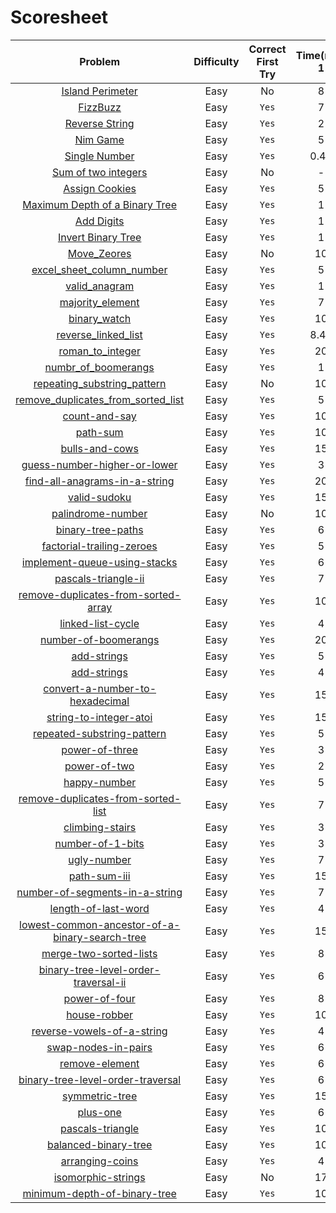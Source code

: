 # Scoresheet

Problem     | Difficulty | Correct First Try | Time(min) 1  | Time(min) 2 | Time(min) 3
:----------:|:----------:|:-----------------:|:------------:|:-----------:|:-----------
[Island Perimeter](https://leetcode.com/problems/island-perimeter/) | Easy | No | 8 | |
[FizzBuzz](https://leetcode.com/problems/fizz-buzz/) | Easy | `Yes` | 7 | |
[Reverse String](https://leetcode.com/problems/reverse-string/) | Easy | `Yes` | 2 | |
[Nim Game](https://leetcode.com/problems/nim-game/) | Easy | `Yes` | 5 | |
[Single Number](https://leetcode.com/problems/single-number/) | Easy | `Yes` | 0.43 | |
[Sum of two integers](https://leetcode.com/problems/sum-of-two-integers/) | Easy | No | - | 15 |
[Assign Cookies](https://leetcode.com/problems/assign-cookies/) | Easy | `Yes` | 5 |  |
[Maximum Depth of a Binary Tree](https://leetcode.com/problems/maximum-depth-of-binary-tree/) | Easy | `Yes` | 1 | |
[Add Digits](https://leetcode.com/problems/add-digits/Easy) | Easy | `Yes` | 1 | |
[Invert Binary Tree](https://leetcode.com/problems/invert-binary-tree/) | Easy | `Yes` | 1 | |
[Move_Zeores](https://leetcode.com/problems/move-zeroes/) | Easy | No | 10 | |
[excel_sheet_column_number](https://leetcode.com/problems/excel-sheet-column-number/) | Easy | `Yes` | 5 | |
[valid_anagram](https://leetcode.com/problems/valid-anagram/) | Easy | `Yes` | 1 | |
[majority_element](https://leetcode.com/problems/majority-element/) | Easy | `Yes` | 7 | |
[binary_watch](https://leetcode.com/problems/binary-watch/) | Easy | `Yes` | 10 | |
[reverse_linked_list](https://leetcode.com/problems/reverse-linked-list/) | Easy | `Yes` | 8.42 | |
[roman_to_integer](https://leetcode.com/problems/roman-to-integer/) | Easy | `Yes` | 20 | |
[numbr_of_boomerangs]() | Easy | `Yes` | 1 | |
[repeating_substring_pattern](https://leetcode.com/problems/repeated-substring-pattern/) | Easy | No | 10 | |
[remove_duplicates_from_sorted_list](https://leetcode.com/problems/remove-duplicates-from-sorted-list/) | Easy | `Yes` | 5 | |
[count-and-say](https://leetcode.com/problems/count-and-say/) | Easy | `Yes` | 10 |
[path-sum](https://leetcode.com/problems/path-sum/) | Easy | `Yes` | 10 |
[bulls-and-cows](https://leetcode.com/problems/bulls-and-cows/) | Easy | `Yes` | 15 |
[guess-number-higher-or-lower](https://leetcode.com/problems/guess-number-higher-or-lower/) | Easy | `Yes` | 3 |
[find-all-anagrams-in-a-string](https://leetcode.com/problems/find-all-anagrams-in-a-string/) | Easy | `Yes` | 20 |
[valid-sudoku](https://leetcode.com/problems/valid-sudoku/) | Easy | `Yes` | 15 |
[palindrome-number](https://leetcode.com/problems/palindrome-number/) | Easy | No | 10 |
[binary-tree-paths](https://leetcode.com/problems/binary-tree-paths/) | Easy | `Yes` | 6 |
[factorial-trailing-zeroes](https://leetcode.com/problems/factorial-trailing-zeroes/) | Easy | `Yes` | 5 |
[implement-queue-using-stacks](https://leetcode.com/problems/implement-queue-using-stacks/) | Easy | `Yes` | 6 |
[pascals-triangle-ii](https://leetcode.com/problems/pascals-triangle-ii/) | Easy | `Yes` | 7|
[remove-duplicates-from-sorted-array](https://leetcode.com/problems/remove-duplicates-from-sorted-array/) | Easy | `Yes` | 10 |
[linked-list-cycle](https://leetcode.com/problems/linked-list-cycle/) | Easy | `Yes` | 4 |
[number-of-boomerangs](https://leetcode.com/problems/number-of-boomerangs/) | Easy | `Yes` | 20 | |
[add-strings](https://leetcode.com/problems/add-strings/) | Easy | `Yes` | 5 | |
[add-strings](https://leetcode.com/problems/add-strings/) | Easy | `Yes` | 4 | |
[convert-a-number-to-hexadecimal](https://leetcode.com/problems/convert-a-number-to-hexadecimal/) | Easy | `Yes` | 15 | |
[string-to-integer-atoi](https://leetcode.com/problems/string-to-integer-atoi/) | Easy | `Yes` | 15| |
[repeated-substring-pattern](https://leetcode.com/problems/repeated-substring-pattern/) | Easy | `Yes` | 5 | |
[power-of-three](https://leetcode.com/problems/power-of-three/) | Easy | `Yes` | 3 | |
[power-of-two](https://leetcode.com/problems/power-of-two/) | Easy | `Yes` | 2 | |
[happy-number](https://leetcode.com/problems/happy-number/) | Easy | `Yes` | 5 | |
[remove-duplicates-from-sorted-list](https://leetcode.com/problems/remove-duplicates-from-sorted-list/) | Easy | `Yes` | 7 | |
[climbing-stairs](https://leetcode.com/problems/climbing-stairs/) | Easy | `Yes` | 3 | |
[number-of-1-bits](https://leetcode.com/problems/number-of-1-bits/) | Easy | `Yes` | 3 | |
[ugly-number](https://leetcode.com/problems/ugly-number/) | Easy | `Yes` | 7 | |
[path-sum-iii](https://leetcode.com/problems/path-sum-iii/) | Easy | `Yes` | 15 | |
[number-of-segments-in-a-string](https://leetcode.com/problems/number-of-segments-in-a-string/) | Easy | `Yes` | 7 | |
[length-of-last-word](https://leetcode.com/problems/length-of-last-word/) | Easy | `Yes` | 4 | |
[lowest-common-ancestor-of-a-binary-search-tree](https://leetcode.com/problems/lowest-common-ancestor-of-a-binary-search-tree/) | Easy | `Yes` | 15 | |
[merge-two-sorted-lists](https://leetcode.com/problems/merge-two-sorted-lists/) | Easy | `Yes` | 8 | |
[binary-tree-level-order-traversal-ii](https://leetcode.com/problems/binary-tree-level-order-traversal-ii/) | Easy | `Yes` | 6 | |
[power-of-four](https://leetcode.com/problems/power-of-four/) | Easy | `Yes` | 8 | |
[house-robber](https://leetcode.com/problems/house-robber/) | Easy | `Yes` | 10 | |
[reverse-vowels-of-a-string](https://leetcode.com/problems/reverse-vowels-of-a-string/) | Easy | `Yes` | 4 | |
[swap-nodes-in-pairs](https://leetcode.com/problems/swap-nodes-in-pairs/) | Easy | `Yes` | 6 | |
[remove-element](https://leetcode.com/problems/remove-element/) | Easy | `Yes` | 6 | |
[binary-tree-level-order-traversal](https://leetcode.com/problems/binary-tree-level-order-traversal/) | Easy | `Yes` | 6 | |
[symmetric-tree](https://leetcode.com/problems/symmetric-tree/) | Easy | `Yes` | 15 | |
[plus-one](https://leetcode.com/problems/plus-one/) | Easy | `Yes` | 6 | |
[pascals-triangle](https://leetcode.com/problems/pascals-triangle/) | Easy | `Yes` | 10 | |
[balanced-binary-tree](https://leetcode.com/problems/balanced-binary-tree/) | Easy | `Yes` | 10 | |
[arranging-coins](https://leetcode.com/problems/arranging-coins/) | Easy | `Yes` | 4 | |
[isomorphic-strings](https://leetcode.com/problems/isomorphic-strings/) | Easy | No | 17 | |
[minimum-depth-of-binary-tree](https://leetcode.com/problems/minimum-depth-of-binary-tree/) | Easy | `Yes` | 10 | |
